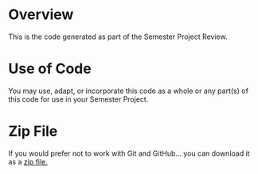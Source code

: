 # Overview

This is the code generated as part of the Semester Project Review.


# Use of Code

You may use, adapt, or incorporate this code as a whole or any part(s) of this
code for use in your Semester Project.


# Zip File

If you would prefer not to work with Git and GitHub... you can download it as a
[zip
file.](https://github.com/cstkennedy/2025-Spring-CS417-Semester-Project-Review-1/archive/refs/heads/main.zip)

